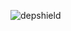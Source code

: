 ![depshield](https://14gxy2qgoj.execute-api.us-east-2.amazonaws.com/prod/badges/depshield-ci/ci-project-38/depshield.svg)
<!-- ![depshield](https://staging.depshield.sonatype.org/badges/depshield-ci/ci-project-38/depshield.svg) -->
